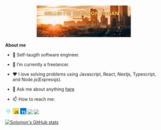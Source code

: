<p align="center"><a href="https://achilles-dev.github.io/my-portfolio-website"><img width="60%" src="./assets/Solomon.png" />
</a></p>

**About me**

- 💼 Self-taugth software engineer.

- 🌱 I’m currently a freelancer.

- ❤️ I love solving problems using Javascript, React, Nextjs, Typescript, and Node.js(Expressjs).

- 💬 Ask me about anything [here](https://github.com/Achilles-Dev/Achilles-Dev/issues)

- 📫 How to reach me: 


<code><img height="20" src="https://raw.githubusercontent.com/github/explore/80688e429a7d4ef2fca1e82350fe8e3517d3494d/topics/react/react.png"></code>
<code><img height="20" src="https://raw.githubusercontent.com/github/explore/80688e429a7d4ef2fca1e82350fe8e3517d3494d/topics/javascript/javascript.png"></code>
<code><img height="20" src="https://raw.githubusercontent.com/github/explore/80688e429a7d4ef2fca1e82350fe8e3517d3494d/topics/typescript/typescript.png"></code>
<code><img height="20" src="https://raw.githubusercontent.com/github/explore/80688e429a7d4ef2fca1e82350fe8e3517d3494d/topics/next/next.png"></code>
<code><img height="20" src="https://raw.githubusercontent.com/github/explore/80688e429a7d4ef2fca1e82350fe8e3517d3494d/topics/node/node"></code>

[![Solomon's GitHub stats](https://github-readme-stats.vercel.app/api?username=Achilles-Dev)](https://github.com/Achilles-Dev/github-readme-stats)

<!--
**Achilles-Dev/Achilles-Dev** is a ✨ _special_ ✨ repository because its `README.md` (this file) appears on your GitHub profile.

Here are some ideas to get you started:

- 🔭 I’m currently working on ...
- 🌱 I’m currently learning ...
- 👯 I’m looking to collaborate on ...
- 🤔 I’m looking for help with ...
- 💬 Ask me about ...
- 📫 How to reach me: ...
- 😄 Pronouns: ...
- ⚡ Fun fact: ...
-->
